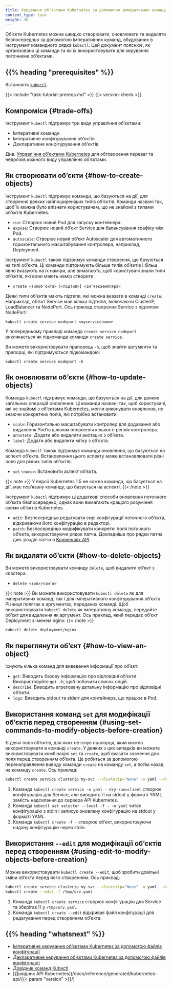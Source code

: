 ```yaml
---
title: Керування обʼєктами Kubernetes за допомогою імперативних команд
content_type: task
weight: 30
---
```


<!-- overview -->

Обʼєкти Kubernetes можна швидко створювати, оновлювати та видаляти безпосередньо за допомогою імперативних команд, вбудованих в інструмент командного рядка `kubectl`. Цей документ пояснює, як організовано ці команди та як їх використовувати для керування поточними обʼєктами.

## {{% heading "prerequisites" %}}

Встановіть [`kubectl`](/uk/docs/tasks/tools/).

{{< include "task-tutorial-prereqs.md" >}} {{< version-check >}}

## Компроміси {#trade-offs}

Інструмент `kubectl` підтримує три види управління обʼєктами:

* Імперативні команди
* Імперативне конфігурування обʼєктів
* Декларативне конфігурування обʼєктів

Див. [Управління обʼєктами Kubernetes](/uk/docs/concepts/overview/working-with-objects/object-management/) для обговорення переваг та недоліків кожного виду управління обʼєктами.

## Як створювати обʼєкти {#how-to-create-objects}

Інструмент `kubectl` підтримує команди, що базуються на дії, для створення деяких найпоширеніших типів обʼєктів. Команди названі так, щоб їх можна було впізнати користувачам, що не знайомі з типами обʼєктів Kubernetes.

* `run`: Створює новий Pod для запуску контейнера.
* `expose`: Створює новий обʼєкт Service для балансування трафіку між Pod.
* `autoscale`: Створює новий обʼєкт Autoscaler для автоматичного горизонтального масштабування контролера, наприклад, Deployment.

Інструмент `kubectl` також підтримує команди створення, що базуються на типі обʼєкта. Ці команди підтримують більше типів обʼєктів і більш явно вказують на їх наміри, але вимагають, щоб користувачі знали типи обʼєктів, які вони мають намір створити.

* `create <типобʼєкта> [<підтип>] <імʼяекземпляра>`

Деякі типи обʼєктів мають підтипи, які можна вказати в команді `create`. Наприклад, обʼєкт Service має кілька підтипів, включаючи ClusterIP, LoadBalancer та NodePort. Ось приклад створення Service з підтипом NodePort:

```shell
kubectl create service nodeport <myservicename>
```

У попередньому прикладі команда `create service nodeport` викликається як підкоманда команди `create service`.

Ви можете використовувати прапорець `-h`, щоб знайти аргументи та прапорці, які підтримуються підкомандою:

```shell
kubectl create service nodeport -h
```

## Як оновлювати обʼєкти {#how-to-update-objects}

Команда `kubectl` підтримує команди, що базуються на дії, для деяких загальних операцій оновлення. Ці команди названі так, щоб користувачі, які не знайомі з обʼєктами Kubernetes, могли виконувати оновлення, не знаючи конкретних полів, які потрібно встановити:

* `scale`: Горизонтально масштабувати контролер для додавання або видалення Podʼів шляхом оновлення кількості реплік контролера.
* `annotate`: Додати або видалити анотацію з обʼєкта.
* `label`: Додати або видалити мітку з обʼєкта.

Команда `kubectl` також підтримує команди оновлення, що базуються на аспекті обʼєкта. Встановлення цього аспекту може встановлювати різні поля для різних типів обʼєктів:

* `set` `<поле>`: Встановити аспект обʼєкта.

{{< note >}}
У версії Kubernetes 1.5 не кожна команда, що базується на дії, має повʼязану команду, що базується на аспекті.
{{< /note >}}

Інструмент `kubectl` підтримує ці додаткові способи оновлення поточного обʼєкта безпосередньо, однак вони вимагають кращого розуміння схеми обʼєктів Kubernetes.

* `edit`: Безпосередньо редагувати сирі конфігурації поточного обʼєкта, відкриваючи його конфігурацію в редакторі.
* `patch`: Безпосередньо модифікувати конкретні поля поточного обʼєкта, використовуючи рядок патча. Докладніше про рядки патча див. розділ патча в [Конвенціях API](https://git.k8s.io/community/contributors/devel/sig-architecture/api-conventions.md#patch-operations).

## Як видаляти обʼєкти {#how-to-delete-objects}

Ви можете використовувати команду `delete`, щоб видалити обʼєкт з кластера:

* `delete <тип>/<імʼя>`

{{< note >}}
Ви можете використовувати `kubectl delete` як для імперативних команд, так і для імперативного конфігурування обʼєкта. Різниця полягає в аргументах, переданих команді. Щоб використовувати `kubectl delete` як імперативну команду, передайте обʼєкт для видалення як аргумент. Ось приклад, який передає обʼєкт Deployment з іменем nginx:
{{< /note >}}

```shell
kubectl delete deployment/nginx
```

## Як переглянути обʼєкт {#how-to-view-an-object}

Існують кілька команд для виведення інформації про обʼєкт:

* `get`: Виводить базову інформацію про відповідні обʼєкти. Використовуйте `get -h`, щоб побачити список опцій.
* `describe`: Виводить агреговану детальну інформацію про відповідні обʼєкти.
* `logs`: Виводить stdout та stderr для контейнера, що працює в Pod.

## Використання команд `set` для модифікації обʼєктів перед створенням {#using-set-commands-to-modify-objects-before-creation}

Є деякі поля обʼєктів, для яких не існує прапорця, який можна використовувати в команді `create`. У деяких з цих випадків ви можете використовувати комбінацію `set` та `create`, щоб вказати значення для поля перед створенням обʼєкта. Це робиться за допомогою перенаправлення виводу команди `create` на команду `set`, а потім назад на команду `create`. Ось приклад:

```sh
kubectl create service clusterip my-svc --clusterip="None" -o yaml --dry-run=client | kubectl set selector --local -f - 'environment=qa' -o yaml | kubectl create -f -
```

1. Команда `kubectl create service -o yaml --dry-run=client` створює конфігурацію для Service, але виводить її на stdout у форматі YAML замість надсилання до сервера API Kubernetes.
1. Команда `kubectl set selector --local -f - -o yaml` читає конфігурацію з stdin і записує оновлену конфігурацію на stdout у форматі YAML.
1. Команда `kubectl create -f -` створює обʼєкт, використовуючи надану конфігурацію через stdin.

## Використання `--edit` для модифікації обʼєктів перед створенням {#using-edit-to-modify-objects-before-creation}

Можна використовувати `kubectl create --edit`, щоб зробити довільні зміни обʼєкта перед його створенням. Ось приклад:

```sh
kubectl create service clusterip my-svc --clusterip="None" -o yaml --dry-run=client > /tmp/srv.yaml
kubectl create --edit -f /tmp/srv.yaml
```

1. Команда `kubectl create service` створює конфігурацію для Service та зберігає її у `/tmp/srv.yaml`.
1. Команда `kubectl create --edit` відкриває файл конфігурації для редагування перед створенням обʼєкта.

## {{% heading "whatsnext" %}}

* [Імперативне керування обʼєктами Kubernetes за допомогою файлів конфігурації](/uk/docs/tasks/manage-kubernetes-objects/imperative-config/)
* [Декларативне керування обʼєктами Kubernetes за допомогою файлів конфігурації](/uk/docs/tasks/manage-kubernetes-objects/declarative-config/)
* [Довідник команд Kubectl](/uk/docs/reference/generated/kubectl/kubectl-commands/)
* [Довідник API Kubernetes](/docs/reference/generated/kubernetes-api/{{< param "version" >}}/)
